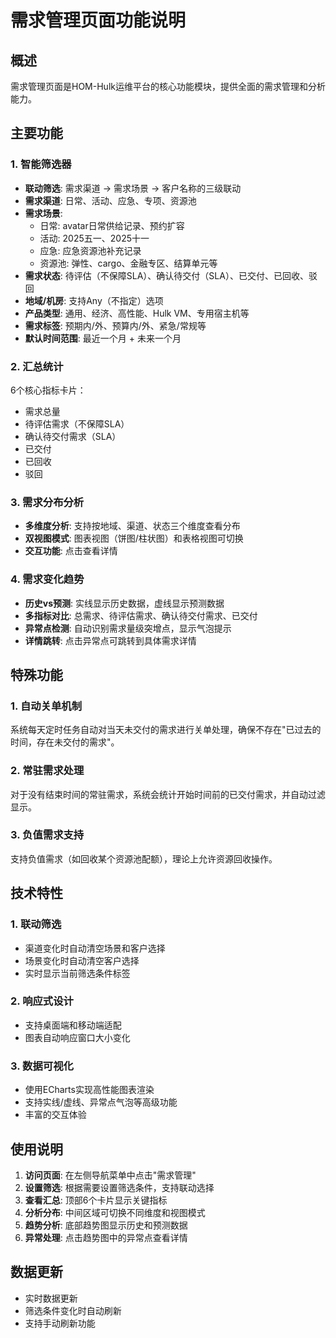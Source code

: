 # 需求管理页面功能说明

## 概述
需求管理页面是HOM-Hulk运维平台的核心功能模块，提供全面的需求管理和分析能力。

## 主要功能

### 1. 智能筛选器
- **联动筛选**: 需求渠道 → 需求场景 → 客户名称的三级联动
- **需求渠道**: 日常、活动、应急、专项、资源池
- **需求场景**:
  - 日常: avatar日常供给记录、预约扩容
  - 活动: 2025五一、2025十一
  - 应急: 应急资源池补充记录
  - 资源池: 弹性、cargo、金融专区、结算单元等
- **需求状态**: 待评估（不保障SLA）、确认待交付（SLA）、已交付、已回收、驳回
- **地域/机房**: 支持Any（不指定）选项
- **产品类型**: 通用、经济、高性能、Hulk VM、专用宿主机等
- **需求标签**: 预期内/外、预算内/外、紧急/常规等
- **默认时间范围**: 最近一个月 + 未来一个月

### 2. 汇总统计
6个核心指标卡片：
- 需求总量
- 待评估需求（不保障SLA）
- 确认待交付需求（SLA）
- 已交付
- 已回收
- 驳回

### 3. 需求分布分析
- **多维度分析**: 支持按地域、渠道、状态三个维度查看分布
- **双视图模式**: 图表视图（饼图/柱状图）和表格视图可切换
- **交互功能**: 点击查看详情

### 4. 需求变化趋势
- **历史vs预测**: 实线显示历史数据，虚线显示预测数据
- **多指标对比**: 总需求、待评估需求、确认待交付需求、已交付
- **异常点检测**: 自动识别需求量级突增点，显示气泡提示
- **详情跳转**: 点击异常点可跳转到具体需求详情

## 特殊功能

### 1. 自动关单机制
系统每天定时任务自动对当天未交付的需求进行关单处理，确保不存在"已过去的时间，存在未交付的需求"。

### 2. 常驻需求处理
对于没有结束时间的常驻需求，系统会统计开始时间前的已交付需求，并自动过滤显示。

### 3. 负值需求支持
支持负值需求（如回收某个资源池配额），理论上允许资源回收操作。

## 技术特性

### 1. 联动筛选
- 渠道变化时自动清空场景和客户选择
- 场景变化时自动清空客户选择
- 实时显示当前筛选条件标签

### 2. 响应式设计
- 支持桌面端和移动端适配
- 图表自动响应窗口大小变化

### 3. 数据可视化
- 使用ECharts实现高性能图表渲染
- 支持实线/虚线、异常点气泡等高级功能
- 丰富的交互体验

## 使用说明

1. **访问页面**: 在左侧导航菜单中点击"需求管理"
2. **设置筛选**: 根据需要设置筛选条件，支持联动选择
3. **查看汇总**: 顶部6个卡片显示关键指标
4. **分析分布**: 中间区域可切换不同维度和视图模式
5. **趋势分析**: 底部趋势图显示历史和预测数据
6. **异常处理**: 点击趋势图中的异常点查看详情

## 数据更新
- 实时数据更新
- 筛选条件变化时自动刷新
- 支持手动刷新功能
